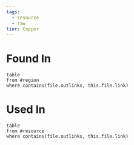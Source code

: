 ```yaml
---
tags:
  - resource
  - raw
tier: Copper
---
```

# Found In
```dataview
table
from #region 
where contains(file.outlinks, this.file.link)
```
# Used In
```dataview
table
from #resource
where contains(file.outlinks, this.file.link)
```